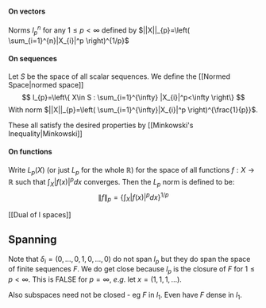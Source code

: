 #### On vectors
Norms $l_p^n$ for any $1\leq p<\infty$ defined by $||X||_{p}=\left( \sum_{i=1}^{n}|X_{i}|^p \right)^{1/p}$ 

#### On sequences
Let $S$ be the space of all scalar sequences. We define the [[Normed Space|normed space]] 
$$
l_{p}=\left\{  X\in S : \sum_{i=1}^{\infty} |X_{i}|^p<\infty  \right\}
$$
With norm $||X||_{p}=\left( \sum_{i=1}^{\infty}|X_{i}|^p \right)^{\frac{1}{p}}$.

These all satisfy the desired properties by [[Minkowski's Inequality|Minkowski]] 

#### On functions
Write $L_{p}(X)$ (or just $L_{p}$ for the whole $\mathbb{R}$) for the space of all functions $f:X\to \mathbb{R}$ such that $\int_{X} \lvert f(x) \rvert^pdx$ converges.
Then the $L_{p}$ norm is defined to be:
$$
\lVert f \rVert _{p}=\left\{  \int_X \lvert f(x) \rvert ^p dx  \right\}^{1/p}
$$


[[Dual of l spaces]]

## Spanning
Note that $\delta_{i}=(0,\dots, 0, 1, 0,\dots, 0)$ do not span $l_{p}$ but they do span the space of finite sequences $F$. We do get close because $l_{p}$ is the closure of $F$ for $1\leq p<\infty$. 
This is FALSE for $p=\infty$, $e$.$g$. let $x=(1,1,1,\dots)$. 

Also subspaces need not be closed - eg $F$ in $l_{1}$. Even have $F$ dense in $l_{1}$.
